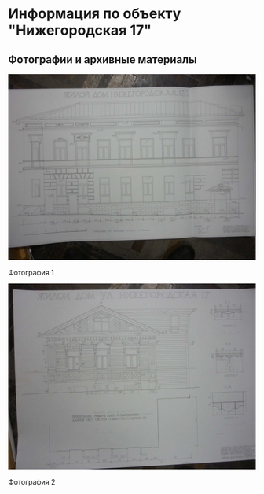 # Информация по объекту "Нижегородская 17"

## Фотографии и архивные материалы

![1](/BuidingsInfo/3fb79471-6822-4468-80bc-2d7a35aa4885/P1270245_Compressed.jpg)

Фотография 1

![2](/BuidingsInfo/3fb79471-6822-4468-80bc-2d7a35aa4885/P1270249_Compressed.jpg)

Фотография 2

